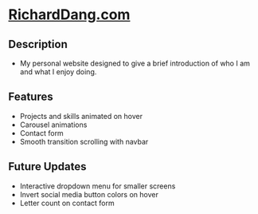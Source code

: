 # [RichardDang.com](richarddang.com)

## Description
* My personal website designed to give a brief introduction of who I am and what I enjoy doing.

## Features
* Projects and skills animated on hover
* Carousel animations
* Contact form
* Smooth transition scrolling with navbar

## Future Updates
* Interactive dropdown menu for smaller screens
* Invert social media button colors on hover
* Letter count on contact form

